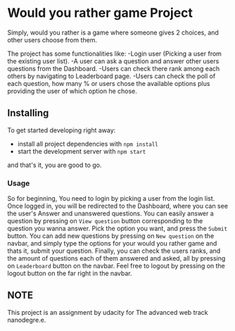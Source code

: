 # Would you rather game Project

Simply, would you rather is a game where someone gives 2 choices, and other users choose from them.

The project has some functionalities like:
-Login user (Picking a user from the existing user list).
-A user can ask a question and answer other users questions from the Dashboard.
-Users can check there rank among each others by navigating to Leaderboard page.
-Users can check the poll of each question, how many % or users chose the available options plus providing the user of which option he chose.

## Installing

To get started developing right away:

- install all project dependencies with `npm install`
- start the development server with `npm start`

and that's it, you are good to go.

### Usage

So for beginning, You need to login by picking a user from the login list.
Once logged in, you will be redirected to the Dashboard, where you can see the user's Answer and unanswered questions.
You can easily answer a question by pressing on `View question` button corresponding to the question you wanna answer. Pick the option you want, and press the `Submit` button.
You can add new questions by pressing on `New question` on the navbar, and simply type the options for your would you rather game and thats it, submit your question.
Finally, you can check the users ranks, and the amount of questions each of them answered and asked, all by pressing on `Leaderboard` button on the navbar.
Feel free to logout by pressing on the logout button on the far right in the navbar.

## NOTE

This project is an assignment by udacity for The advanced web track nanodegre.e.
